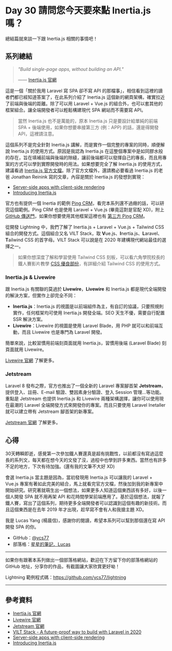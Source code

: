 # Day 30 請問您今天要來點 Inertia.js 嗎？

總結篇就來談一下跟 Inertia.js 相關的事情吧！

## 系列總結

> *"Build single-page apps, without building an API."*
> 
> —— [Inertia.js 官網](https://inertiajs.com/)

這是一個「關於我用 Laravel 寫 SPA 卻不寫 API 的那檔事」，相信看到這裡的讀者們都已經知道答案了，在此系列介紹了 Inertia.js 這個新的網頁架構，確實拉近了前端與後端的距離。除了可以用 Laravel + Vue.js 的組合外，也可以套其他的框架組合。讓全端開發者可以輕鬆構建現代 SPA 網站而不需要寫 API。

> 當然 Inertia.js 也不是萬能的，原本 Inertia.js 只是要設計給單純的前端 SPA + 後端使用，如果你想要串接第三方 (例：APP) 的話，還是得開發 API，這裡請注意。

這個系列不是完全針對 Inertia.js 講解，而是實作一個完整的專案的同時，順便解說 Inertia.js 的使用方式。原因是我認為 Inertia.js 在這整個專案中是如同膠水般的存在，旨在填補前端與後端的隙縫，讓前後端都可以發揮自己的專長，而且用專案的方式可以學到實際開發時的用法。如果想要完全了解 Inertia.js 的使用方式，建議看過 [Inertia.js 官方文檔](https://inertiajs.com/)。除了官方文檔外，還請務必要看過 Inertia.js 的老爸 Jonathan Reinink 寫的文章，內容是關於 Inertia.js 的發想到實現：

* [Server-side apps with client-side rendering](https://reinink.ca/articles/server-side-apps-with-client-side-rendering)
* [Introducing Inertia.js](https://reinink.ca/articles/introducing-inertia-js)

官方也有提供一個 Inertia 的範例 [Ping CRM](https://demo.inertiajs.com/)，看完本系列還不過癮的話，可以研究這個範例。Ping CRM 也是使用 Laravel + Vue.js (畢竟這對是官配 XD)，附上 [GitHub 傳送門](https://github.com/inertiajs/pingcrm)，如果你想要使用其他框架這裡也有 [第三方 Ping CRM](https://inertiajs.com/demo-application#third-party)。

從開發 Lightning 中，我們了解了 Inertia.js + Laravel + Vue.js + Tailwind CSS 組合的開發方式。這個組合又名 VILT Stack，取 **V**ue.js、**I**nertia.js、**L**aravel、**T**ailwind CSS 的首字母。VILT Stack 可以說是在 2020 年建構現代網站最佳的選擇之一。

> 如果你想深度了解和學習使用 Tailwind CSS 刻板，可以看六角學院校長的鐵人賽影片教學 [CSS 優良部份](https://ithelp.ithome.com.tw/users/20040221/ironman/3567)，有詳細介紹 Tailwind CSS 的使用方式。

### Inertia.js & Livewire

跟 Inertia.js 有關聯的莫過於 **Livewire**，**Livewire** 和 Inertia.js 都是現代全端開發的解決方案，但實作上卻完全不同：

* **Inertia.js**：Inertia.js 的視圖是以前端組件為主，有自訂的協議，只要照規則實作，任何框架均可使用 Inertia.js 開發全端。SEO 天生不優，需要自行配置 SSR 解決方案。
* **Livewire**：Livewire 的視圖是使用 Laravel Blade，用 PHP 就可以和前端互動，而且 Livewire 也是專門為 Laravel 開發。

簡單來說，比較習慣用前端刻頁面就用 Inertia.js，習慣用後端 (Laravel Blade) 刻頁面就用 Livewire。

[Livewire 官網](https://laravel-livewire.com/) 了解更多。

### Jetstream

Laravel 8 發布之際，官方也推出了一個全新的 Laravel 專案腳首架 **Jetstream**，提供登入、註冊、E-mail 驗證、雙因素身分驗證、登入 Session 管理...等功能。重點是 Jetstream 也提供 Inertia.js 和 Livewire 兩種架構選擇，讓你可以使用現在最潮的 Laravel 全端開發方式來開發你的專案。而且只要使用 Laravel Inetaller 就可以建立帶有 Jetstream 腳首架的新專案。

[Jetstream 官網](https://jetstream.laravel.com/) 了解更多。

## 心得

30天轉瞬即逝，感覺第一次參加鐵人賽還真是超有挑戰性，以前都沒有寫過這麼長的系列文，每天都在想今天的文發了沒，過程中也學到許多東西。當然也有許多不足的地方，下次有待加強。(還有我的文筆不大好 XD)

會選 Inertia.js 當主題是因為，當初發現用 Inertia.js 可以讓我的 Laravel + Vue.js 專案有著如此完美的結合，馬上就看完官方文檔，然後加到我的新專案中開始研究。研究著就萌生出一個想法，如果更多人知道這個東西該有多好，以後一個人開發 SPA 就不用再架 API 和花時間學架前端應用了。基於這個想法，就報了鐵人賽，寫出了這個系列，期待更多全端開發者可以認識到這個有趣的新技術。而且這個東西是在去年 2019 年才出現，趁早寫不會有人和我搶主題 XD。

我是 Lucas Yang (楊晨信)，感謝你的閱讀，希望本系列可以幫到那個還在寫 API 開發 SPA 的你。

* GitHub：[@ycs77](https://github.com/ycs77)
* 部落格：[星星的筆記．Lucas](https://lucas-yang.vercel.app/)

---

如果你有跟著本系列做出一個部落格網站，歡迎在下方留下你的部落格網站的 GitHub 地址，分享你的作品，有截圖讓大家欣賞更好呦！

Lightning 範例程式碼：https://github.com/ycs77/lightning

<!--  -->

---

## 參考資料

* [Inertia.js 官網](https://inertiajs.com/)
* [Livewire 官網](https://laravel-livewire.com/)
* [Jetstream 官網](https://jetstream.laravel.com/)
* [VILT Stack - A future-proof way to build with Laravel in 2020](https://raison.co/vilt-stack-vue-inertia-laravel-tailwind/)
* [Server-side apps with client-side rendering](https://reinink.ca/articles/server-side-apps-with-client-side-rendering)
* [Introducing Inertia.js](https://reinink.ca/articles/introducing-inertia-js)
